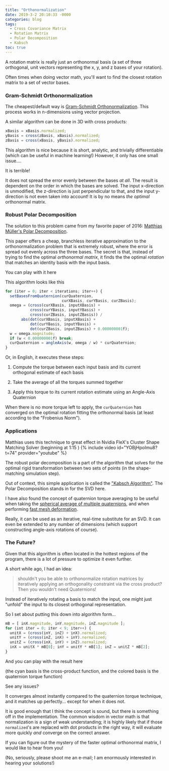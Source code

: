```yaml
---
title: "Orthonormalization"
date: 2019-3-2 20:10:33 -0000
categories: blog
tags:
  - Cross Covariance Matrix
  - Rotation Matrix
  - Polar Decomposition
  - Kabsch
toc: true
---
```


A rotation matrix is really just an orthonormal basis (a set of three orthogonal, unit vectors representing the x, y, and z bases of your rotation).

Often times when doing vector math, you'll want to find the closest rotation matrix to a set of vector bases.  

### Gram-Schmidt Orthonormalization

The cheapest/default way is [Gram-Schmidt Orthonormalization](https://en.wikipedia.org/wiki/Gram%E2%80%93Schmidt_process).  This process works in n-dimensions using vector projection.

A similar algorithm can be done in 3D with cross products:
~~~ javascript
xBasis = xBasis.normalized;
yBasis = cross(zBasis, xBasis).normalized;
zBasis = cross(xBasis, yBasis).normalized;
~~~

This algorithm is nice because it is short, analytic, and trivially differentiable (which can be useful in machine learning!)  However, it only has one small issue....

<!-- Hide the Table of Contents (but keep the navigation :^) ... -->
<script type="text/javascript">
  document.getElementsByClassName('toc')[0].style.display = 'none';
</script>
<!-- Load the Three.js library, assorted helpers, and the actual line fitting script code... -->
<script type="text/javascript" src="../../assets/js/three.js"></script>
<script type="text/javascript" src="../../assets/js/DragControls.js"></script>
<script type="text/javascript" src="../../assets/js/OrbitControls.js"></script>
<script type="text/javascript" src="../../assets/js/IK/Environment.js"></script>
<script type="text/javascript" src="../../assets/js/PolarDecomposition/PolarDecomposition.js" orbit="enabled" badDecomposition="enabled"></script>

It is terrible!

It does not spread the error evenly between the bases _at all_.  The result is dependent on the order in which the bases are solved.  The input x-direction is unmodified, the z-direction is just perpendicular to that, and the input y-direction is not even taken into account!  It is by no means *the optimal* orthonormal matrix.

### Robust Polar Decomposition

The solution to this problem came from my favorite paper of 2016: [Matthias Müller's Polar Decomposition](https://animation.rwth-aachen.de/media/papers/2016-MIG-StableRotation.pdf).   

This paper offers a cheap, branchless iterative approximation to the orthonormalization problem that is extremely robust, where the error is spread out evenly across the three bases.  The secret is that, instead of trying to find the optimal _orthonormal matrix_, it finds the the optimal _rotation_ that matches an identity basis with the input basis.

You can play with it here
<script type="text/javascript" src="../../assets/js/PolarDecomposition/PolarDecomposition.js" orbit="enabled"></script>

This algorithm looks like this
~~~ javascript
for (iter = 0; iter < iterations; iter++) {
  setBasesFromQuaternion(curQuaternion, 
                         curXBasis, curYBasis, curZBasis);
  omega = (cross(curXBasis, inputXBasis) +
           cross(curYBasis, inputYBasis) +
           cross(curZBasis, inputZBasis)) / 
       abs(dot(curXBasis, inputXBasis) +
           dot(curYBasis, inputYBasis) +
           dot(curZBasis, inputZBasis) + 0.000000001f);
  w = omega.magnitude;
  if (w < 0.000000001f) break;
  curQuaternion = angleAxis(w, omega / w) * curQuaternion;
}
~~~

Or, in English, it executes these steps:

  1) Compute the torque between each input basis and its current orthogonal estimate of each basis
  
  2) Take the average of all the torques summed together
  
  3) Apply this torque to its current rotation estimate using an Angle-Axis Quaternion

When there is no more torque left to apply, the `curQuaternion` has converged on the optimal rotation fitting the orthonormal basis (at least according to the "Frobenius Norm").

### Applications

Matthias uses this technique to great effect in Nvidia FleX's Cluster Shape Matching Solver (beginning at 1:15 )
{% include video id="YOBjHpoImu8?t=74" provider="youtube" %}

The robust polar decomposition is a part of the algorithm that solves for the optimal rigid transformation between two sets of points (in the shape-matching simulation step).

Out of context, this simple application is called the ["Kabsch Algorithm"](https://github.com/zalo/mathutilities#kabsch).  The Polar Decomposition stands in for the SVD here.

I have also found the concept of quaternion torque averaging to be useful when taking the [spherical average of multiple quaternions](https://github.com/zalo/MathUtilities/blob/master/Assets/Kabsch/AverageQuaternion.cs), and when performing [fast mesh deformation](https://github.com/zalo/MathUtilities#generalized-mesh-deformation).

Really, it can be used as an iterative, real-time substitute for an SVD.  It can even be extended to any number of dimensions (which support constructing angle-axis rotations of course).

### The Future?

Given that this algorithm is often located in the hottest regions of the program, there is a lot of pressure to optimize it even further.

A short while ago, I had an idea:
> shouldn't you be able to orthonormalize rotation matrices by iteratively applying an orthogonality constraint via the cross product?  Then you wouldn't need Quaternions!

Instead of iteratively rotating a basis to match the input, one might just "unfold" the input to its closest orthogonal representation.

So I set about putting this down into algorithm form...
~~~ javascript
mB = [ inX.magnitude, inY.magnitude, inZ.magnitude ];
for (int iter = 0; iter < 9; iter++) {
  unitX = (cross(inY, inZ) + inX).normalized;
  unitY = (cross(inZ, inX) + inY).normalized;
  unitZ = (cross(inX, inY) + inZ).normalized;
  inX = unitX * mB[0]; inY = unitY * mB[1]; inZ = unitZ * mB[2];
}
~~~

And you can play with the result here
<script type="text/javascript" src="../../assets/js/PolarDecomposition/PolarDecomposition.js" orbit="enabled" crossProductDecomposition="enabled"></script>
(the cyan basis is the cross-product function, and the colored basis is the quaternion torque function)

See any issues?

It converges almost instantly compared to the quaternion torque technique, and it matches up perfectly... except for when it does not.

It is good enough that I think the concept is sound, but there is something off in the implementation.   The common wisdom in vector math is that normalization is a sign of weak understanding; it is highly likely that if those `normalized`'s are replaced with dot products in the right way, it will evaluate more quickly _and_ converge on the correct answer.

If you can figure out the mystery of the faster optimal orthonormal matrix, I would like to hear from you!

(No, seriously, please shoot me an e-mail; I am enormously interested in hearing your solutions!)